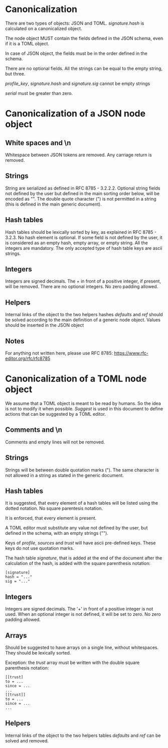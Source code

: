 # Canonicalization

There are two types of objects: JSON and TOML. _signature.hash_ is calculated on a canonicalized object.

The node object MUST contain the fields defined in the JSON schema, even if it is a TOML object.

In case of JSON object, the fields must be in the order defined in the schema.

There are no optional fields. All the strings can be equal to the empty string, but three.

_profile_key_, _signature.hash_ and _signature.sig_ cannot be empty strings

_serial_ must be greater than zero.

# Canonicalization of a JSON node object

## White spaces and \n
Whitespace between JSON tokens are removed. Any carriage return is removed.

## Strings
String are serialized as defined in RFC 8785 - 3.2.2.2. Optional string fields not defined by the user but defined in the main sorting order below, will be encoded as "". The double quote character (") is not permitted in a string (this is defined in the main generic document).

## Hash tables
Hash tables should be lexically sorted by key, as explained in RFC 8785 - 3.2.3. No hash element is optional. If some field is not defined by the user, it is considered as an empty hash, empty array, or empty string. All the integers are mandatory. The only accepted type of hash table keys are ascii strings.

## Integers
Integers are signed decimals. The + in front of a positive integer, if present, will be removed. There are no optional integers. No zero padding allowed.

## Helpers
Internal links of the object to the two helpers hashes _defaults_ and _ref_ should be solved according to the main definition of a generic node object. Values should be inserted in the JSON object

## Notes
For anything not written here, please use RFC 8785: <https://www.rfc-editor.org/rfc/rfc8785>

# Canonicalization of a TOML node object

We assume that a TOML object is meant to be read by humans. So the idea is not to modify it when possible. _Suggest_ is used in this document to define actions that can be suggested by a TOML editor.

## Comments and \n
Comments and empty lines will not be removed.

## Strings
Strings will be between double quotation marks ("). The same character is not allowed in a string as stated in the generic document.

## Hash tables
It is suggested, that every element of a hash tables will be listed using the dotted notation. No square parentesis notation.

It is enforced, that every element is present.

A TOML editor must substitute any value not defined by the user, but defined in the schema, with an empty strings ("").

Keys of _profile_, _sources_ and _trust_ will have ascii pre-defined keys. These keys do not use quotation marks.

The hash table _signature_, that is added at the end of the document after the calculation of the hash, is added with the square parenthesis notation:

```
[signature]
hash = "..."
sig = "..."
```

## Integers
Integers are signed decimals. The '+' in front of a positive integer is not used. When an optional integer is not defined, it will be set to zero. No zero padding allowed.

## Arrays
Should be suggested to have arrays on a single line, without whitespaces. They should be lexically sorted.

Exception: the _trust_ array must be written with the double square parenthesis notation:

```
[[trust]
to = ...
since = ...
...
[[trust]]
to = ...
since = ...
...
```

## Helpers
Internal links of the object to the two helpers tables _defaults_ and _ref_ can be solved and removed.
